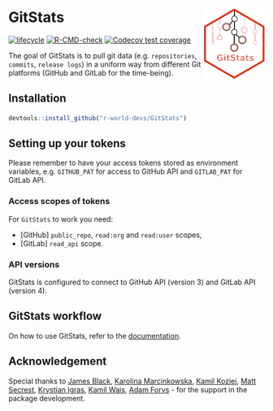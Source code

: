 
<!-- README.md is generated from README.Rmd. Please edit that file -->

# GitStats <img src="man/figures/GitStats_logo.png" align="right" height="138" style="float:right; height:138px;"/>

<!-- badges: start -->

[![lifecycle](https://img.shields.io/badge/lifecycle-experimental-orange.svg)](https://lifecycle.r-lib.org/articles/stages.html#experimental)
[![R-CMD-check](https://github.com/r-world-devs/GitStats/workflows/R-CMD-check/badge.svg)](https://github.com/r-world-devs/GitStats/actions)
[![Codecov test
coverage](https://codecov.io/gh/r-world-devs/GitStats/branch/devel/graph/badge.svg)](https://app.codecov.io/gh/r-world-devs/GitStats?branch=devel)
<!-- badges: end -->

The goal of GitStats is to pull git data (e.g. `repositories`,
`commits`, `release logs`) in a uniform way from different Git platforms
(GitHub and GitLab for the time-being).

## Installation

``` r
devtools::install_github("r-world-devs/GitStats")
```

## Setting up your tokens

Please remember to have your access tokens stored as environment
variables, e.g. `GITHUB_PAT` for access to GitHub API and `GITLAB_PAT`
for GitLab API.

### Access scopes of tokens

For `GitStats` to work you need:

- \[GitHub\] `public_repo`, `read:org` and `read:user` scopes,
- \[GitLab\] `read_api` scope.

### API versions

GitStats is configured to connect to GitHub API (version 3) and GitLab
API (version 4).

## GitStats workflow

On how to use GitStats, refer to the
[documentation](https://r-world-devs.github.io/GitStats/index.html).

## Acknowledgement

Special thanks to [James Black](https://github.com/epijim), [Karolina
Marcinkowska](https://github.com/marcinkowskak), [Kamil
Koziej](https://github.com/Cotau), [Matt
Secrest](https://github.com/mattsecrest), [Krystian
Igras](https://github.com/krystian8207), [Kamil
Wais](https://github.com/kalimu), [Adam
Forys](https://github.com/galachad) - for the support in the package
development.
